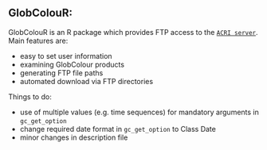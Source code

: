 ## GlobColouR:
GlobColouR is an R package which provides FTP access to the [`ACRI server`](http://hermes.acri.fr). Main features are:

- easy to set user information
- examining GlobColour products
- generating FTP file paths
- automated download via FTP directories
  
Things to do:

- use of multiple values (e.g. time sequences) for mandatory arguments in `gc_get_option`
- change required date format in `gc_get_option` to Class Date
- minor changes in description file
